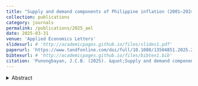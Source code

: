 ```yaml
---
title: "Supply and demand components of Philippine inflation (2001–2024)"
collection: publications
category: journals
permalink: /publications/2025_ael
date: 2025-03-31
venue: 'Applied Economics Letters'
slidesurl: # 'http://academicpages.github.io/files/slides1.pdf'
paperurl: 'https://www.tandfonline.com/doi/full/10.1080/13504851.2025.2487241'
bibtexurl: # 'http://academicpages.github.io/files/bibtex1.bib'
citation: 'Punongbayan, J.C.B. (2025). &quot;Supply and demand components of Philippine inflation (2001–2024).&quot; <i>Applied Economics Letters</i>, 1–7.'
---
```

<details>
<summary>Abstract</summary>
This paper decomposes Philippine inflation into supply and demand components, inspired by recently developed methods. Using Philippine household consumption data, I use a VAR model to distinguish supply-driven from demand-driven inflation from 2001 to 2024. Findings show the predominance of supply-driven components of inflation during key episodes, including the 2008, 2018, and 2022 inflation spikes. The results also suggest that the supply-driven component of inflation responds more to shocks like oil price shocks and even monetary policy shocks from abroad. The study highlights the role of supply-focused policies during times of high inflation, and the role of relatively simple inflation decompositions in monitoring inflation dynamics.
</details>